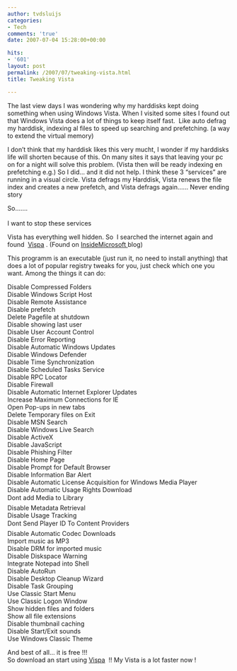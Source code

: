 ```yaml
---
author: tvdsluijs
categories:
- Tech
comments: 'true'
date: 2007-07-04 15:28:00+00:00

hits:
- '601'
layout: post
permalink: /2007/07/tweaking-vista.html
title: Tweaking Vista

---
```

The last view days I was wondering why my harddisks kept doing something when using Windows Vista. When I visited some sites I found out that Windows Vista does a lot of things to keep itself fast.  Like auto defrag my harddisk, indexing al files to speed up searching and prefetching. (a way to extend the virtual memory) 

I don&#8217;t think that my harddisk likes this very mucht, I wonder if my harddisks life will shorten because of this. On many sites it says that leaving your pc on for a night will solve this problem. (Vista then will be ready indexing en prefetching e.g.) So I did&#8230; and it did not help. I think these 3 &#8220;services&#8221; are running in a visual circle. Vista defrags my Harddisk, Vista renews the file index and creates a new prefetch, and Vista defrags again&#8230;&#8230; Never ending story 

So&#8230;&#8230;.   
<a name="more"></a>  
I want to stop these services 

Vista has everything well hidden. So  I searched the internet again and found  <a target="_blank" href="http://vispa.whyeye.org/">Vispa</a> . (Found on <a target="_blank" href="http://microsoft.blognewschannel.com/archives/2007/06/21/a-ton-of-options-for-tweaking-vista/">InsideMicrosoft </a>blog) 

This programm is an executable (just run it, no need to install anything) that does a lot of popular registry tweaks for you, just check which one you want. Among the things it can do: 

Disable Compressed Folders   
Disable Windows Script Host   
Disable Remote Assistance   
Disable prefetch   
Delete Pagefile at shutdown   
Disable showing last user   
Disable User Account Control   
Disable Error Reporting   
Disable Automatic Windows Updates   
Disable Windows Defender   
Disable Time Synchronization   
Disable Scheduled Tasks Service   
Disable RPC Locator   
Disable Firewall   
Disable Automatic Internet Explorer Updates   
Increase Maximum Connections for IE   
Open Pop-ups in new tabs   
Delete Temporary files on Exit   
Disable MSN Search   
Disable Windows Live Search   
Disable ActiveX   
Disable JavaScript   
Disable Phishing Filter   
Disable Home Page   
Disable Prompt for Default Browser   
Disable Information Bar Alert   
Disable Automatic License Acquisition for Windows Media Player   
Disable Automatic Usage Rights Download   
Dont add Media to Library   
Disable Metadata Retrieval   
Disable Usage Tracking   
Dont Send Player ID To Content Providers   
Disable Automatic Codec Downloads   
Import music as MP3   
Disable DRM for imported music   
Disable Diskspace Warning   
Integrate Notepad into Shell   
Disable AutoRun   
Disable Desktop Cleanup Wizard   
Disable Task Grouping   
Use Classic Start Menu   
Use Classic Logon Window   
Show hidden files and folders   
Show all file extensions   
Disable thumbnail caching   
Disable Start/Exit sounds   
Use Windows Classic Theme 

And best of all&#8230; it is free !!!     
So download an start using <a target="_blank" href="http://vispa.whyeye.org/">Vispa</a>  !! My Vista is a lot faster now !